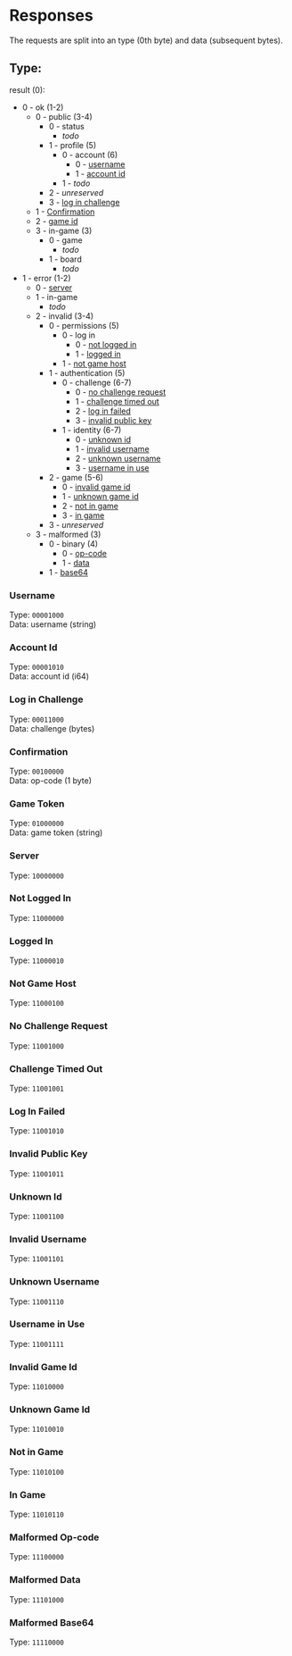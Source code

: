 # Responses

The requests are split into an type (0th byte) and data (subsequent bytes).

## Type:

result (0):
- 0 - ok (1-2)
  - 0 - public (3-4)
    - 0 - status
      - *todo*
    - 1 - profile (5)
      - 0 - account (6)
        - 0 - [username](#username)
        - 1 - [account id](#account-id)
      - 1 - *todo*
    - 2 - *unreserved*
    - 3 - [log in challenge](#log-in-challenge)
  - 1 - [Confirmation](#confirmation)
  - 2 - [game id](#game-id)
  - 3 - in-game (3)
    - 0 - game
      - *todo*
    - 1 - board
      - *todo*
- 1 - error (1-2)
  - 0 - [server](#server)
  - 1 - in-game
    - *todo*
  - 2 - invalid (3-4)
    - 0 - permissions (5)
      - 0 - log in
        - 0 - [not logged in](#not-logged-in)
        - 1 - [logged in](#logged-in)
      - 1 - [not game host](#not-game-host)
    - 1 - authentication (5)
      - 0 - challenge (6-7)
        - 0 - [no challenge request](#no-challenge-request)
        - 1 - [challenge timed out](#challenge-timed-out)
        - 2 - [log in failed](#log-in-failed)
        - 3 - [invalid public key](#invalid-public-key)
      - 1 - identity (6-7)
        - 0 - [unknown id](#unknown-id)
        - 1 - [invalid username](#invalid-username)
        - 2 - [unknown username](#unknown-username)
        - 3 - [username in use](#username-in-use)
    - 2 - game (5-6)
      - 0 - [invalid game id](#invalid-game-id)
      - 1 - [unknown game id](#unknown-game-id)
      - 2 - [not in game](#not-in-game)
      - 3 - [in game](#in-game)
    - 3 - *unreserved*
  - 3 - malformed (3)
    - 0 - binary (4)
      - 0 - [op-code](#malformed-op-code)
      - 1 - [data](#malformed-data)
    - 1 - [base64](#malformed-base64)

### Username

Type: `00001000`  
Data: username (string)

### Account Id

Type: `00001010`  
Data: account id (i64)

### Log in Challenge

Type: `00011000`  
Data: challenge (bytes)

### Confirmation

Type: `00100000`  
Data: op-code (1 byte)

### Game Token

Type: `01000000`  
Data: game token (string)

### Server

Type: `10000000`  

### Not Logged In

Type: `11000000`

### Logged In

Type: `11000010`

### Not Game Host

Type: `11000100`

### No Challenge Request

Type: `11001000`

### Challenge Timed Out

Type: `11001001`

### Log In Failed

Type: `11001010`

### Invalid Public Key

Type: `11001011`

### Unknown Id

Type: `11001100`

### Invalid Username

Type: `11001101`

### Unknown Username

Type: `11001110`

### Username in Use

Type: `11001111`

### Invalid Game Id

Type: `11010000`

### Unknown Game Id

Type: `11010010`

### Not in Game

Type: `11010100`

### In Game

Type: `11010110`

### Malformed Op-code

Type: `11100000`

### Malformed Data

Type: `11101000`

### Malformed Base64

Type: `11110000`
